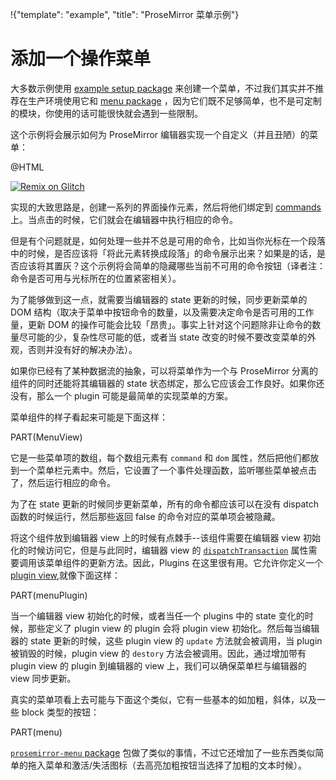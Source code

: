 !{"template": "example", "title": "ProseMirror 菜单示例"}

# 添加一个操作菜单

大多数示例使用 [example setup package](https://github.com/prosemirror/prosemirror-example-setup) 来创建一个菜单，不过我们其实并不推荐在生产环境使用它和 [menu package](https://github.com/prosemirror/prosemirror-menu) ，因为它们既不足够简单，也不是可定制的模块，你使用的话可能很快就会遇到一些限制。

这个示例将会展示如何为 ProseMirror 编辑器实现一个自定义（并且丑陋）的菜单：

@HTML

[![Remix on Glitch](https://cdn.glitch.com/2703baf2-b643-4da7-ab91-7ee2a2d00b5b%2Fremix-button.svg)](https://glitch.com/edit/#!/remix/prosemirror-demo-menu)

实现的大致思路是，创建一系列的界面操作元素，然后将他们绑定到 [commands](/docs/guide/#commands) 上。当点击的时候，它们就会在编辑器中执行相应的命令。

但是有个问题就是，如何处理一些并不总是可用的命令，比如当你光标在一个段落中的时候，是否应该将「将此元素转换成段落」的命令展示出来？如果是的话，是否应该将其置灰？这个示例将会简单的隐藏哪些当前不可用的命令按钮（译者注：命令是否可用与光标所在的位置紧密相关）。

为了能够做到这一点，就需要当编辑器的 state 更新的时候，同步更新菜单的 DOM 结构（取决于菜单中按钮命令的数量，以及需要决定命令是否可用的工作量，更新 DOM 的操作可能会比较「昂贵」。事实上针对这个问题除非让命令的数量尽可能的少，复杂性尽可能的低，或者当 state 改变的时候不要改变菜单的外观，否则并没有好的解决办法）。

如果你已经有了某种数据流的抽象，可以将菜单作为一个与 ProseMirror 分离的组件的同时还能将其编辑器的 state 状态绑定，那么它应该会工作良好。如果你还没有，那么一个 plugin 可能是最简单的实现菜单的方案。

菜单组件的样子看起来可能是下面这样：

PART(MenuView)

它是一些菜单项的数组，每个数组元素有 `command` 和 `dom` 属性，然后把他们都放到一个菜单栏元素中。然后，它设置了一个事件处理函数，监听哪些菜单被点击了，然后运行相应的命令。

为了在 state 更新的时候同步更新菜单，所有的命令都应该可以在没有 dispatch 函数的时候运行，然后那些返回 false 的命令对应的菜单项会被隐藏。

将这个组件放到编辑器 view 上的时候有点棘手--该组件需要在编辑器 view 初始化的时候访问它，但是与此同时，编辑器 view 的 [`dispatchTransaction`](##view.DirectEditorProps.dispatchTransaction) 属性需要调用该菜单组件的更新方法。因此，Plugins 在这里很有用。它允许你定义一个 [plugin view](##state.PluginSpec.view),就像下面这样：

PART(menuPlugin)

当一个编辑器 view 初始化的时候，或者当任一个 plugins 中的 state 变化的时候，那些定义了 plugin view 的 plugin 会将 plugin view 初始化。然后每当编辑器的 state 更新的时候，这些 plugin view 的 `update` 方法就会被调用，当 plugin 被销毁的时候，plugin view 的 `destory` 方法会被调用。因此，通过增加带有 plugin view 的 plugin 到编辑器的 view 上，我们可以确保菜单栏与编辑器的 view 同步更新。

真实的菜单项看上去可能与下面这个类似，它有一些基本的如加粗，斜体，以及一些 block 类型的按钮：

PART(menu)

[`prosemirror-menu` package](https://github.com/prosemirror/prosemirror-menu) 包做了类似的事情，不过它还增加了一些东西类似简单的拖入菜单和激活/失活图标（去高亮加粗按钮当选择了加粗的文本时候）。
